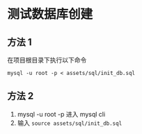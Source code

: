 # 测试数据库创建

## 方法 1
在项目根目录下执行以下命令

```
mysql -u root -p < assets/sql/init_db.sql
```

## 方法 2

1. mysql -u root -p 进入 mysql cli
2. 输入 `source assets/sql/init_db.sql`